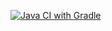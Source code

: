 [![Java CI with Gradle](https://github.com/KirillNemytykh/BDD/actions/workflows/gradle.yml/badge.svg)](https://github.com/KirillNemytykh/BDD/actions/workflows/gradle.yml)
